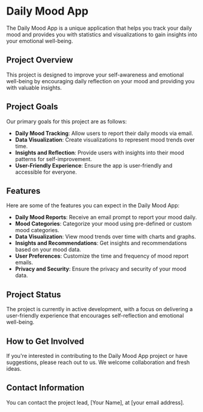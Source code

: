 # Daily Mood App

The Daily Mood App is a unique application that helps you track your daily mood and provides you with statistics and visualizations to gain insights into your emotional well-being.

## Project Overview

This project is designed to improve your self-awareness and emotional well-being by encouraging daily reflection on your mood and providing you with valuable insights.

## Project Goals

Our primary goals for this project are as follows:

- **Daily Mood Tracking**: Allow users to report their daily moods via email.
- **Data Visualization**: Create visualizations to represent mood trends over time.
- **Insights and Reflection**: Provide users with insights into their mood patterns for self-improvement.
- **User-Friendly Experience**: Ensure the app is user-friendly and accessible for everyone.

## Features

Here are some of the features you can expect in the Daily Mood App:

- **Daily Mood Reports**: Receive an email prompt to report your mood daily.
- **Mood Categories**: Categorize your mood using pre-defined or custom mood categories.
- **Data Visualization**: View mood trends over time with charts and graphs.
- **Insights and Recommendations**: Get insights and recommendations based on your mood data.
- **User Preferences**: Customize the time and frequency of mood report emails.
- **Privacy and Security**: Ensure the privacy and security of your mood data.

## Project Status

The project is currently in active development, with a focus on delivering a user-friendly experience that encourages self-reflection and emotional well-being.

## How to Get Involved

If you're interested in contributing to the Daily Mood App project or have suggestions, please reach out to us. We welcome collaboration and fresh ideas.

## Contact Information

You can contact the project lead, [Your Name], at [your email address].
